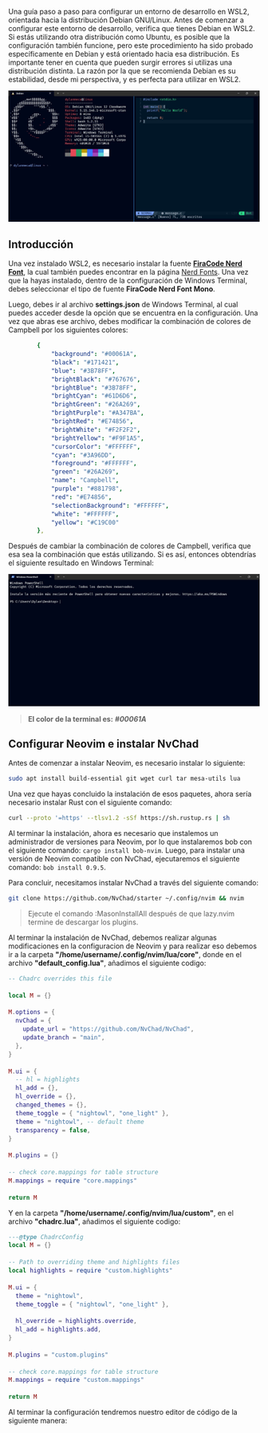 Una guía paso a paso para configurar un entorno de desarrollo en WSL2, orientada hacia la distribución Debian GNU/Linux. Antes de comenzar a configurar este entorno de desarrollo, verifica que tienes Debian en WSL2. Si estás utilizando otra distribución como Ubuntu, es posible que la configuración también funcione, pero este procedimiento ha sido probado específicamente en Debian y está orientado hacia esa distribución. Es importante tener en cuenta que pueden surgir errores si utilizas una distribución distinta. La razón por la que se recomienda Debian es su estabilidad, desde mi perspectiva, y es perfecta para utilizar en WSL2.

![my-terminal](/assets/img/entorno-wsl2/my-terminal.jpeg)

## Introducción 
Una vez instalado WSL2, es necesario instalar la fuente **[FiraCode Nerd Font](https://github.com/ryanoasis/nerd-fonts/releases/download/v3.1.1/FiraCode.zip)**, la cual también puedes encontrar en la página [Nerd Fonts](https://www.nerdfonts.com/). Una vez que la hayas instalado, dentro de la configuración de Windows Terminal, debes seleccionar el tipo de fuente **FiraCode Nerd Font Mono**.

Luego, debes ir al archivo **settings.json** de Windows Terminal, al cual puedes acceder desde la opción que se encuentra en la configuración. Una vez que abras ese archivo, debes modificar la combinación de colores de Campbell por los siguientes colores:

```yml
        {
            "background": "#00061A",
            "black": "#171421",
            "blue": "#3B78FF",
            "brightBlack": "#767676",
            "brightBlue": "#3B78FF",
            "brightCyan": "#61D6D6",
            "brightGreen": "#26A269",
            "brightPurple": "#A347BA",
            "brightRed": "#E74856",
            "brightWhite": "#F2F2F2",
            "brightYellow": "#F9F1A5",
            "cursorColor": "#FFFFFF",
            "cyan": "#3A96DD",
            "foreground": "#FFFFFF",
            "green": "#26A269",
            "name": "Campbell",
            "purple": "#881798",
            "red": "#E74856",
            "selectionBackground": "#FFFFFF",
            "white": "#FFFFFF",
            "yellow": "#C19C00"
        },
```

Después de cambiar la combinación de colores de Campbell, verifica que esa sea la combinación que estás utilizando. Si es así, entonces obtendrías el siguiente resultado en Windows Terminal:

![pwsh-terminal](/assets/img/entorno-wsl2/pwsh-terminal.jpeg)

> **El color de la terminal es:** ***#00061A***

## Configurar Neovim e instalar NvChad
Antes de comenzar a instalar Neovim, es necesario instalar lo siguiente:

```bash
sudo apt install build-essential git wget curl tar mesa-utils lua 
```

Una vez que hayas concluido la instalación de esos paquetes, ahora sería necesario instalar Rust con el siguiente comando:

```bash
curl --proto '=https' --tlsv1.2 -sSf https://sh.rustup.rs | sh
```

Al terminar la instalación, ahora es necesario que instalemos un administrador de versiones para Neovim, por lo que instalaremos bob con el siguiente comando: ```cargo install bob-nvim```. Luego, para instalar una versión de Neovim compatible con NvChad, ejecutaremos el siguiente comando: ```bob install 0.9.5```.

Para concluir, necesitamos instalar NvChad a través del siguiente comando:

```bash
git clone https://github.com/NvChad/starter ~/.config/nvim && nvim
```

> Ejecute el comando :MasonInstallAll después de que lazy.nvim termine de descargar los plugins.

Al terminar la instalación de NvChad, debemos realizar algunas modificaciones en la configuracion de Neovim y para realizar eso debemos ir a la carpeta **"/home/username/.config/nvim/lua/core"**, donde en el archivo **"default_config.lua"**, añadimos el siguiente codigo:

```lua
-- Chadrc overrides this file

local M = {}

M.options = {
  nvChad = {
    update_url = "https://github.com/NvChad/NvChad",
    update_branch = "main",
  },
}

M.ui = {
  -- hl = highlights
  hl_add = {},
  hl_override = {},
  changed_themes = {},
  theme_toggle = { "nightowl", "one_light" },
  theme = "nightowl", -- default theme
  transparency = false,
}

M.plugins = {}

-- check core.mappings for table structure
M.mappings = require "core.mappings"

return M
```

Y en la carpeta **"/home/username/.config/nvim/lua/custom"**, en el archivo **"chadrc.lua"**, añadimos el siguiente codigo:

```lua
---@type ChadrcConfig
local M = {}

-- Path to overriding theme and highlights files
local highlights = require "custom.highlights"

M.ui = {
  theme = "nightowl",
  theme_toggle = { "nightowl", "one_light" },

  hl_override = highlights.override,
  hl_add = highlights.add,
}

M.plugins = "custom.plugins"

-- check core.mappings for table structure
M.mappings = require "custom.mappings"

return M
```

Al terminar la configuración tendremos nuestro editor de código de la siguiente manera:
